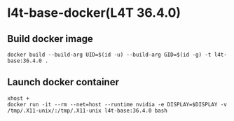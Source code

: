 # l4t-base-docker(L4T 36.4.0)

## Build docker image

```
docker build --build-arg UID=$(id -u) --build-arg GID=$(id -g) -t l4t-base:36.4.0 .
```

## Launch docker container

```
xhost +
docker run -it --rm --net=host --runtime nvidia -e DISPLAY=$DISPLAY -v /tmp/.X11-unix/:/tmp/.X11-unix l4t-base:36.4.0 bash
```
